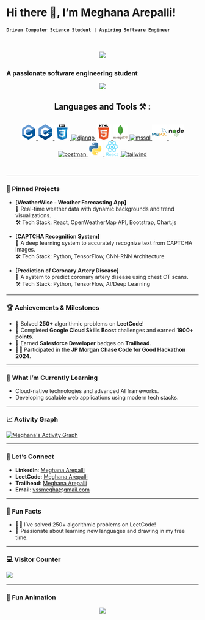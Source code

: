 # **Hi there 👋, I’m Meghana Arepalli!**

**`Driven Computer Science Student | Aspiring Software Engineer`**

<h1 align="center">
    <img src="https://readme-typing-svg.herokuapp.com/?font=Righteous&size=35&center=true&vCenter=true&width=500&height=70&duration=4000&lines=Hi+There!+👋;+I'm+Meghana+Arepalli!;" />
</h1>

### **A passionate software engineering student**
<p align="center">
  <img src="https://media.giphy.com/media/3o7abKhOpu0NwenH3O/giphy.gif" width="300" />
</p>

<h2 align="center">Languages and Tools ⚒️ :</h2>
<br/>
<div align="center">
<a href="https://www.cprogramming.com/" target="_blank" rel="noreferrer"> <img src="https://raw.githubusercontent.com/devicons/devicon/master/icons/c/c-original.svg" alt="c" width="40" height="40"/> </a> <a href="https://www.w3schools.com/cpp/" target="_blank" rel="noreferrer"> <img src="https://raw.githubusercontent.com/devicons/devicon/master/icons/cplusplus/cplusplus-original.svg" alt="cplusplus" width="40" height="40"/> </a> <a href="https://www.w3schools.com/css/" target="_blank" rel="noreferrer"> <img src="https://raw.githubusercontent.com/devicons/devicon/master/icons/css3/css3-original-wordmark.svg" alt="css3" width="40" height="40"/> </a> <a href="https://www.djangoproject.com/" target="_blank" rel="noreferrer"> <img src="https://cdn.worldvectorlogo.com/logos/django.svg" alt="django" width="40" height="40"/> </a> <a href="https://www.w3.org/html/" target="_blank" rel="noreferrer"> <img src="https://raw.githubusercontent.com/devicons/devicon/master/icons/html5/html5-original-wordmark.svg" alt="html5" width="40" height="40"/> </a> <a href="https://www.mongodb.com/" target="_blank" rel="noreferrer"> <img src="https://raw.githubusercontent.com/devicons/devicon/master/icons/mongodb/mongodb-original-wordmark.svg" alt="mongodb" width="40" height="40"/> </a> <a href="https://www.microsoft.com/en-us/sql-server" target="_blank" rel="noreferrer"> <img src="https://www.svgrepo.com/show/303229/microsoft-sql-server-logo.svg" alt="mssql" width="40" height="40"/> </a> <a href="https://www.mysql.com/" target="_blank" rel="noreferrer"> <img src="https://raw.githubusercontent.com/devicons/devicon/master/icons/mysql/mysql-original-wordmark.svg" alt="mysql" width="40" height="40"/> </a> <a href="https://nodejs.org" target="_blank" rel="noreferrer"> <img src="https://raw.githubusercontent.com/devicons/devicon/master/icons/nodejs/nodejs-original-wordmark.svg" alt="nodejs" width="40" height="40"/> </a> <a href="https://postman.com" target="_blank" rel="noreferrer"> <img src="https://www.vectorlogo.zone/logos/getpostman/getpostman-icon.svg" alt="postman" width="40" height="40"/> </a> <a href="https://www.python.org" target="_blank" rel="noreferrer"> <img src="https://raw.githubusercontent.com/devicons/devicon/master/icons/python/python-original.svg" alt="python" width="40" height="40"/> </a> <a href="https://reactjs.org/" target="_blank" rel="noreferrer"> <img src="https://raw.githubusercontent.com/devicons/devicon/master/icons/react/react-original-wordmark.svg" alt="react" width="40" height="40"/> </a> <a href="https://tailwindcss.com/" target="_blank" rel="noreferrer"> <img src="https://www.vectorlogo.zone/logos/tailwindcss/tailwindcss-icon.svg" alt="tailwind" width="40" height="40"/> </a> 
</div>
<br>
<br/>

<hr/>


### **📌 Pinned Projects**
- **[WeatherWise - Weather Forecasting App]**  
  🌟 Real-time weather data with dynamic backgrounds and trend visualizations.  
  🛠️ Tech Stack: React, OpenWeatherMap API, Bootstrap, Chart.js  

- **[CAPTCHA Recognition System]**  
  🌟 A deep learning system to accurately recognize text from CAPTCHA images.  
  🛠️ Tech Stack: Python, TensorFlow, CNN-RNN Architecture  

- **[Prediction of Coronary Artery Disease]**  
  🌟 A system to predict coronary artery disease using chest CT scans.  
  🛠️ Tech Stack: Python, TensorFlow, AI/Deep Learning  

---

### **🏆 Achievements & Milestones**
- 🌟 Solved **250+** algorithmic problems on **LeetCode**!
- 🎉 Completed **Google Cloud Skills Boost** challenges and earned **1900+ points**.
- 🏅 Earned **Salesforce Developer** badges on **Trailhead**.
- 👩‍💻 Participated in the **JP Morgan Chase Code for Good Hackathon 2024**.

---

### **🌱 What I’m Currently Learning**
- Cloud-native technologies and advanced AI frameworks.  
- Developing scalable web applications using modern tech stacks.  

---

### **📈 Activity Graph**
[![Meghana's Activity Graph](https://github-readme-activity-graph.vercel.app/graph?username=ArepalliMeghana&bg_color=0f2d3d&color=1cadfb&line=1cadfb&point=1cadfb&area=true&hide_border=true)](https://github.com/ArepalliMeghana)

---

### **🤝 Let’s Connect**
- **LinkedIn**: [Meghana Arepalli](https://www.linkedin.com/in/meghana-arepalli-6a003a25a)  
- **LeetCode**: [Meghana Arepalli](https://leetcode.com/MEGHANA_AREPALLI/)  
- **Trailhead**: [Meghana Arepalli](https://www.salesforce.com/trailblazer/meghanaarepalli)  
- **Email**: [vssmegha@gmail.com](mailto:vssmegha@gmail.com)  

---

### **🎉 Fun Facts**
- 👩‍💻 I’ve solved 250+ algorithmic problems on LeetCode!  
- 🌟 Passionate about learning new languages and drawing in my free time.  

---


### **💻 Visitor Counter**
![](https://komarev.com/ghpvc/?username=ArepalliMeghana&color=blueviolet&style=flat-square)

---

### **🚀 Fun Animation**
<p align="center">
  <img src="https://media.giphy.com/media/3o7abKhOpu0NwenH3O/giphy.gif" width="300" />
</p>

